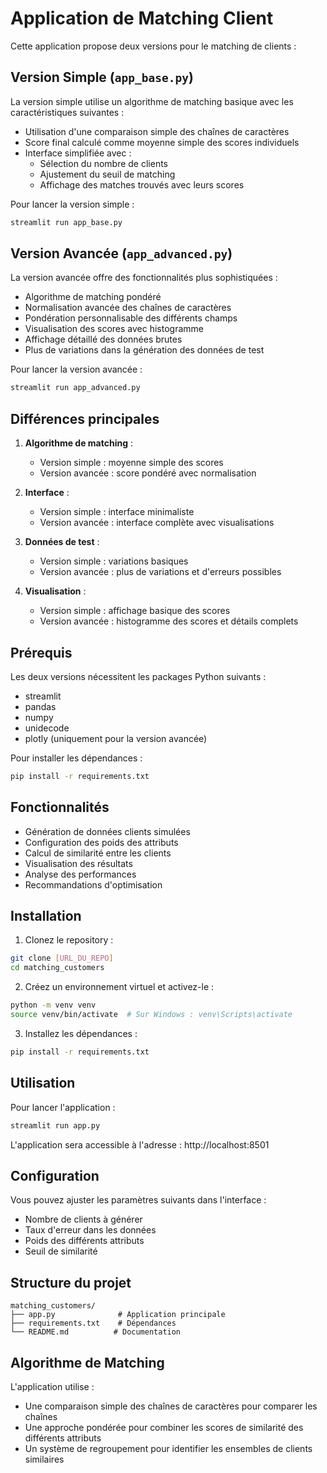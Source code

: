 # Application de Matching Client

Cette application propose deux versions pour le matching de clients :

## Version Simple (`app_base.py`)

La version simple utilise un algorithme de matching basique avec les caractéristiques suivantes :
- Utilisation d'une comparaison simple des chaînes de caractères
- Score final calculé comme moyenne simple des scores individuels
- Interface simplifiée avec :
  - Sélection du nombre de clients
  - Ajustement du seuil de matching
  - Affichage des matches trouvés avec leurs scores

Pour lancer la version simple :
```bash
streamlit run app_base.py
```

## Version Avancée (`app_advanced.py`)

La version avancée offre des fonctionnalités plus sophistiquées :
- Algorithme de matching pondéré
- Normalisation avancée des chaînes de caractères
- Pondération personnalisable des différents champs
- Visualisation des scores avec histogramme
- Affichage détaillé des données brutes
- Plus de variations dans la génération des données de test

Pour lancer la version avancée :
```bash
streamlit run app_advanced.py
```

## Différences principales

1. **Algorithme de matching** :
   - Version simple : moyenne simple des scores
   - Version avancée : score pondéré avec normalisation

2. **Interface** :
   - Version simple : interface minimaliste
   - Version avancée : interface complète avec visualisations

3. **Données de test** :
   - Version simple : variations basiques
   - Version avancée : plus de variations et d'erreurs possibles

4. **Visualisation** :
   - Version simple : affichage basique des scores
   - Version avancée : histogramme des scores et détails complets

## Prérequis

Les deux versions nécessitent les packages Python suivants :
- streamlit
- pandas
- numpy
- unidecode
- plotly (uniquement pour la version avancée)

Pour installer les dépendances :
```bash
pip install -r requirements.txt
```

## Fonctionnalités

- Génération de données clients simulées
- Configuration des poids des attributs
- Calcul de similarité entre les clients
- Visualisation des résultats
- Analyse des performances
- Recommandations d'optimisation

## Installation

1. Clonez le repository :
```bash
git clone [URL_DU_REPO]
cd matching_customers
```

2. Créez un environnement virtuel et activez-le :
```bash
python -m venv venv
source venv/bin/activate  # Sur Windows : venv\Scripts\activate
```

3. Installez les dépendances :
```bash
pip install -r requirements.txt
```

## Utilisation

Pour lancer l'application :
```bash
streamlit run app.py
```

L'application sera accessible à l'adresse : http://localhost:8501

## Configuration

Vous pouvez ajuster les paramètres suivants dans l'interface :
- Nombre de clients à générer
- Taux d'erreur dans les données
- Poids des différents attributs
- Seuil de similarité

## Structure du projet

```
matching_customers/
├── app.py              # Application principale
├── requirements.txt    # Dépendances
└── README.md          # Documentation
```

## Algorithme de Matching

L'application utilise :
- Une comparaison simple des chaînes de caractères pour comparer les chaînes
- Une approche pondérée pour combiner les scores de similarité des différents attributs
- Un système de regroupement pour identifier les ensembles de clients similaires 